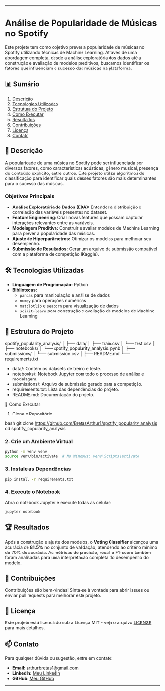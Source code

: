 

---
# Análise de Popularidade de Músicas no Spotify

Este projeto tem como objetivo prever a popularidade de músicas no Spotify utilizando técnicas de Machine Learning. Através de uma abordagem completa, desde a análise exploratória dos dados até a construção e avaliação de modelos preditivos, buscamos identificar os fatores que influenciam o sucesso das músicas na plataforma.

## 📊 Sumário

1. [Descrição](#descrição)
2. [Tecnologias Utilizadas](#tecnologias-utilizadas)
3. [Estrutura do Projeto](#estrutura-do-projeto)
4. [Como Executar](#como-executar)
5. [Resultados](#resultados)
6. [Contribuições](#contribuições)
7. [Licença](#licença)
8. [Contato](#contato)

## 📝 Descrição

A popularidade de uma música no Spotify pode ser influenciada por diversos fatores, como características acústicas, gênero musical, presença de conteúdo explícito, entre outros. Este projeto utiliza algoritmos de classificação para identificar quais desses fatores são mais determinantes para o sucesso das músicas.

### Objetivos Principais

- **Análise Exploratória de Dados (EDA):** Entender a distribuição e correlação das variáveis presentes no dataset.
- **Feature Engineering:** Criar novas features que possam capturar interações relevantes entre as variáveis.
- **Modelagem Preditiva:** Construir e avaliar modelos de Machine Learning para prever a popularidade das músicas.
- **Ajuste de Hiperparâmetros:** Otimizar os modelos para melhorar seu desempenho.
- **Submissão de Resultados:** Gerar um arquivo de submissão compatível com a plataforma de competição (Kaggle).

## 🛠 Tecnologias Utilizadas

- **Linguagem de Programação:** Python
- **Bibliotecas:**
  - `pandas` para manipulação e análise de dados
  - `numpy` para operações numéricas
  - `matplotlib` e `seaborn` para visualização de dados
  - `scikit-learn` para construção e avaliação de modelos de Machine Learning

## 📂 Estrutura do Projeto


spotify_popularity_analysis/
│
├── data/
│   ├── train.csv
│   └── test.csv
│
├── notebooks/
│   └── spotify_popularity_analysis.ipynb
│
├── submissions/
│   └── submission.csv
│
├── README.md
└── requirements.txt


- data/: Contém os datasets de treino e teste.
- notebooks/: Notebook Jupyter com todo o processo de análise e modelagem.
- submissions/: Arquivo de submissão gerado para a competição.
- requirements.txt: Lista das dependências do projeto.
- README.md: Documentação do projeto.

 🚀 Como Executar

 1. Clone o Repositório

bash
git clone https://github.com/BretasArthur1/spotify_popularity_analysis
cd spotify_popularity_analysis


### 2. Crie um Ambiente Virtual

```bash
python -m venv venv
source venv/bin/activate  # No Windows: venv\Scripts\activate
```

### 3. Instale as Dependências

```bash
pip install -r requirements.txt
```

### 4. Execute o Notebook

Abra o notebook Jupyter e execute todas as células:

```bash
jupyter notebook
```

## 🏆 Resultados

Após a construção e ajuste dos modelos, o **Voting Classifier** alcançou uma acurácia de **81.5%** no conjunto de validação, atendendo ao critério mínimo de 70% de acurácia. As métricas de precisão, recall e F1-score também foram analisadas para uma interpretação completa do desempenho do modelo.

## 🤝 Contribuições

Contribuições são bem-vindas! Sinta-se à vontade para abrir issues ou enviar pull requests para melhorar este projeto.

## 📄 Licença

Este projeto está licenciado sob a Licença MIT - veja o arquivo [LICENSE](LICENSE) para mais detalhes.

## 📫 Contato

Para qualquer dúvida ou sugestão, entre em contato:

- **Email:** arthurbretas1@gmail.com
- **LinkedIn:** [Meu LinkedIn](https://www.linkedin.com/in/arthur-bretas-b2a6a82b9/)
- **GitHub:** [Meu GitHub](https://github.com/BretasArthur1)

---
